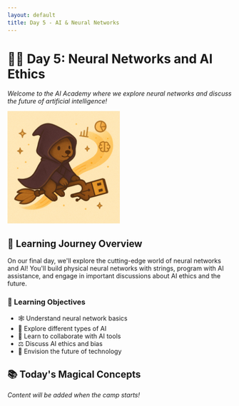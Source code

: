 ```yaml
---
layout: default
title: Day 5 - AI & Neural Networks
---
```


# 🧙‍♀️ Day 5: Neural Networks and AI Ethics

*Welcome to the AI Academy where we explore neural networks and discuss the future of artificial intelligence!*

<img src="../../images/logo1.png" alt="AI" style="width: 50%; height: auto;">

## 🔮 Learning Journey Overview

On our final day, we'll explore the cutting-edge world of neural networks and AI! You'll build physical neural networks with strings, program with AI assistance, and engage in important discussions about AI ethics and the future.

### 🎯 Learning Objectives
- 🕸️ Understand neural network basics
- 🤖 Explore different types of AI
- 💬 Learn to collaborate with AI tools
- ⚖️ Discuss AI ethics and bias
- 🔮 Envision the future of technology

## 📚 Today's Magical Concepts

*Content will be added when the camp starts!*
